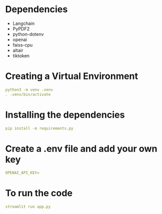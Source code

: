 # Dependencies
<ul>
<li>Langchain</li>
<li>PyPDF2</li>
<li>python-dotenv</li>
<li>openai</li>
<li>faiss-cpu</li>
<li>altair</li>
<li>tiktoken</li>
</ul>

# Creating a Virtual Environment

```yaml
python3 -m venv .venv
. .venv/bin/activate
```


# Installing the dependencies

```yaml
pip install -m requirements.py
```

# Create a .env file and add your own key
```yaml
OPENAI_API_KEY=
```


# To run the code
```yaml
streamlit run app.py
```
